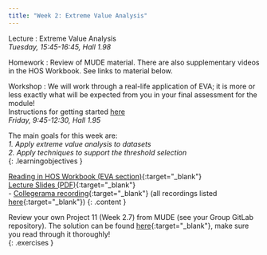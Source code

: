 ```yaml
---
title: "Week 2: Extreme Value Analysis"
---
```

<!-- <a href="" target="_blank"></a> -->
<!-- This will make a piece of text, followed by a button that is a hyperlink that opens in a new tab -->
<!-- In-Class Session <a href="https://tudelft-citg.github.io/HOS-prob-design/homework/HW_05_assignment.html" target="_blank">HW 5 Due</a>{: .label .label-red } -->

Lecture
: Extreme Value Analysis
  <br><em>Tuesday, 15:45-16:45, Hall 1.98</em>

Homework
: Review of MUDE material. There are also supplementary videos in the HOS Workbook. See links to material below.

Workshop
: We will work through a real-life application of EVA; it is more or less exactly what will be expected from you in your final assessment for the module!
  <br>Instructions for getting started [here](https://tudelft-citg.github.io/HOS-prob-design-24/workshop/02)
  <br><em>Friday, 9:45-12:30, Hall 1.95</em>

<!-- Holidays
: None -->

The main goals for this week are:<br>
<i>1. Apply extreme value analysis to datasets</i><br>
<i>2. Apply techniques to support the threshold selection</i><br>
{: .learningobjectives }

[Reading in HOS Workbook (EVA section)](https://teachbooks.github.io/HOS-workbook/intro.html){:target="_blank"}<br>
[Lecture Slides (PDF)](./assets/lecture_slides/01_lecture_part_2_design_context.pdf){:target="_blank"}<br>- [Collegerama recording](https://collegeramavideoportal.tudelft.nl/catalogue/ciem4220/presentation/484826b216254b3b93b482dc9d26c2bc1d?academicYear=2023-2024-ciem4220){:target="_blank"} (all recordings listed [here](https://collegeramavideoportal.tudelft.nl/catalogue/ciem4220/){:target="_blank"})
{: .content }

 Review your own Project 11 (Week 2.7) from MUDE (see your Group GitLab repository). The solution can be found [here](https://mude.citg.tudelft.nl/course-files/Project_11/){:target="_blank"}, make sure you read through it thoroughly!<br>
{: .exercises }